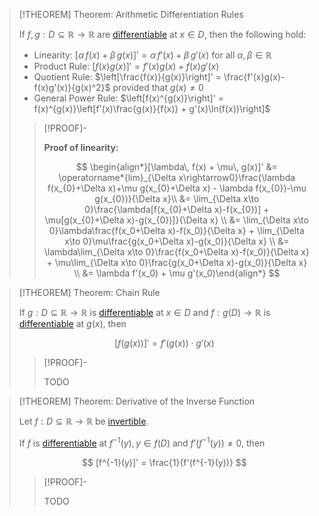 >[!THEOREM] Theorem: Arithmetic Differentiation Rules
>
>If $f,g: D \subseteq \mathbb{R} \to \mathbb{R}$ are [differentiable](Differentiability%20of%20Real%20Functions.md) at $x \in D$, then the following hold:
>
>- Linearity: $[\alpha\, f(x) + \beta\, g(x)]' = \alpha\, f'(x) + \beta\, g'(x)$ for all $\alpha, \beta \in \mathbb{R}$
>- Product Rule: $[f(x)g(x)]' = f'(x)g(x) + f(x)g'(x)$
>- Quotient Rule: $\left[\frac{f(x)}{g(x)}\right]' = \frac{f'(x)g(x)-f(x)g'(x)}{g(x)^2}$ provided that $g(x) \ne 0$
>- General Power Rule: $\left[f(x)^{g(x)}\right]' = f(x)^{g(x)}\left[f'(x)\frac{g(x)}{f(x)} + g'(x)\ln(f(x))\right]$
>
>>[!PROOF]-
>>
>>**Proof of linearity:**
>>
>>$$
>>\begin{align*}[\lambda\, f(x) + \mu\, g(x)]' &= \operatorname*{lim}_{\Delta x\rightarrow0}\frac{\lambda f(x_{0}+\Delta x)+\mu g(x_{0}+\Delta x) - \lambda f(x_{0})-\mu g(x_{0})}{\Delta x}\\ &= \lim_{\Delta x\to 0}\frac{\lambda[f(x_{0}+\Delta x)-f(x_{0})] + \mu[g(x_{0}+\Delta x)-g(x_{0})]}{\Delta x} \\ &= \lim_{\Delta x\to 0}\lambda\frac{f(x_0+\Delta x)-f(x_0)}{\Delta x} + \lim_{\Delta x\to 0}\mu\frac{g(x_0+\Delta x)-g(x_0)}{\Delta x} \\ &= \lambda\lim_{\Delta x\to 0}\frac{f(x_0+\Delta x)-f(x_0)}{\Delta x} + \mu\lim_{\Delta x\to 0}\frac{g(x_0+\Delta x)-g(x_0)}{\Delta x} \\ &= \lambda f'(x_0) + \mu g'(x_0)\end{align*}
>>$$
>>
>

>[!THEOREM] Theorem: Chain Rule
>
>If $g: D \subseteq \mathbb{R} \to \mathbb{R}$ is [differentiable](Differentiability%20of%20Real%20Functions.md) at $x \in D$ and $f: g(D) \to \mathbb{R}$ is [differentiable](Differentiability%20of%20Real%20Functions.md) at $g(x)$, then
>
>$$
>[f(g(x))]' = f'(g(x)) \cdot g'(x)
>$$
>
>>[!PROOF]-
>>
>>TODO
>>
>

>[!THEOREM] Theorem: Derivative of the Inverse Function
>
>Let $f: D \subseteq \mathbb{R} \to \mathbb{R}$ be [invertible](../../../Functions/Types%20of%20Functions/Inverse%20Function.md).
>
>If $f$ is [differentiable](Differentiability%20of%20Real%20Functions.md) at $f^{-1}(y), y \in f(D)$ and $f'(f^{-1}(y)) \ne 0$, then
>
>$$
>[f^{-1}(y)]' = \frac{1}{f'(f^{-1}(y))}
>$$
>
>>[!PROOF]-
>>
>>TODO
>>
>
